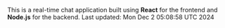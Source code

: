 This is a real-time chat application built using **React** for the frontend and **Node.js** for the backend.
Last updated: Mon Dec  2 05:08:58 UTC 2024
